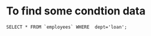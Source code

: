 <h1>
  To find some condtion data
</h1>
<code>SELECT * FROM `employees` WHERE  dept='loan'; </code>
